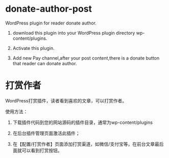 # donate-author-post

WordPress plugin for reader donate author.

1) download this plugin into your WordPress plugin directory wp-content/plugins.

2) Activate this plugin.

3) Add new Pay channel,after your post content,there is a donate button that reader can donate author.


# 打赏作者

WordPress打赏插件，读者看到喜欢的文章，可以打赏作者。

使用方法：

1) 下载插件代码到您的网站源码的插件目录，通常为wp-content/plugins

2) 在后台插件管理页面激活此插件；

3) 在【配置/打赏作者】页面添加打赏渠道，如微信/支付宝等，在前台文章最后面就可以看到打赏按钮。
